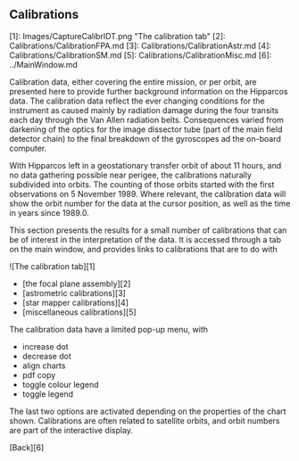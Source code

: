 <h2 id=calibrations> Calibrations </h2>
[1]: Images/CaptureCalibrIDT.png "The calibration tab"
[2]: Calibrations/CalibrationFPA.md
[3]: Calibrations/CalibrationAstr.md
[4]: Calibrations/CalibrationSM.md
[5]: Calibrations/CalibrationMisc.md
[6]: ../MainWindow.md

Calibration data, either covering the entire mission, or per orbit, are presented here to provide further background information on the Hipparcos data. The calibration data reflect the ever changing conditions for the instrument as caused mainly by radiation damage during the four transits each day through the Van Allen radiation belts. Consequences varied from darkening of the optics for the image dissector tube (part of the main field detector chain) to the final breakdown of the gyroscopes ad the on-board computer.

With Hipparcos left in a geostationary transfer orbit of about 11 hours, and no data gathering possible near perigee, the calibrations naturally subdivided into orbits. The counting of those orbits started with the first observations on 5 November 1989. Where relevant, the calibration data will show the orbit number for the data at the cursor position, as well as the time in years since 1989.0.

This section presents the results for a small number of calibrations that can be of interest in the interpretation of the data. It is accessed through a tab on the main window, and provides links to calibrations that are to do with 

![The calibration tab][1]

- [the focal plane assembly][2] 
- [astrometric calibrations][3]
- [star mapper calibrations][4]
- [miscellaneous calibrations][5]

The calibration data have a limited pop-up menu, with

- increase dot
- decrease dot
- align charts
- pdf copy
- toggle colour legend
- toggle legend

The last two options are activated depending on the properties of the chart shown. Calibrations are often related to satellite orbits, and orbit numbers are part of the interactive display. 

[Back][6]